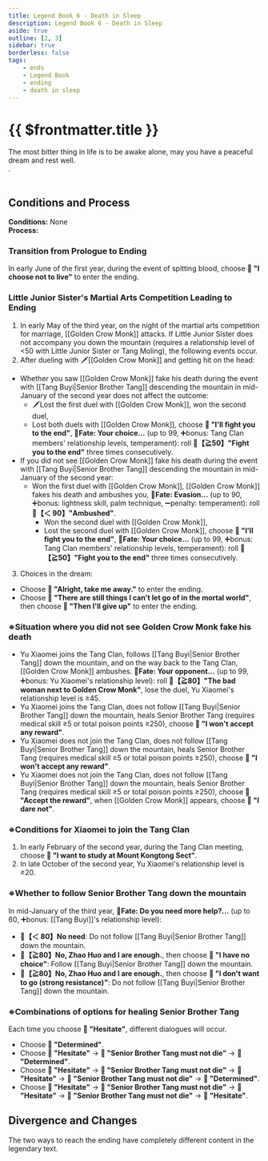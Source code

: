 ```yaml
---
title: Legend Book 6 - Death in Sleep
description: Legend Book 6 - Death in Sleep
aside: true
outline: [2, 3]
sidebar: true
borderless: false
tags:
    - ends
    - Legend Book
    - ending
    - death in sleep
---
```


# {{ $frontmatter.title }}

<EndBackground no=6 title="Death in Sleep">
The most bitter thing in life is to be awake alone, may you have a peaceful dream and rest well.<br>
.<br>
<br>
<!--Due to formatting, full line spaces and empty lines are included here, do not remove without reason-->
</EndBackground>

## Conditions and Process

<b>Conditions:</b> None<br>
<b>Process:</b><br>

### Transition from Prologue to Ending

In early June of the first year, during the event of spitting blood, choose **📖 "I choose not to live"** to enter the ending.

### Little Junior Sister's Martial Arts Competition Leading to Ending

1. In early May of the third year, on the night of the martial arts competition for marriage, [[Golden Crow Monk]] attacks. If <Girl0Icon>Little Junior Sister</Girl0Icon> does not accompany you down the mountain (requires a relationship level of <50 with <Girl0Icon>Little Junior Sister</Girl0Icon> or <Girl0Icon>Tang Moling</Girl0Icon>), the following events occur.
2. After dueling with 🗡️[[Golden Crow Monk]] and getting hit on the head:

-   Whether you saw [[Golden Crow Monk]] fake his death during the event with [[Tang Buyi|Senior Brother Tang]] descending the mountain in mid-January of the second year does not affect the outcome:
    -   🗡️Lost the first duel with [[Golden Crow Monk]], won the second duel,
    -   Lost both duels with [[Golden Crow Monk]], choose **📖 "I'll fight you to the end"**, **🎲Fate: Your choice...** (up to 99, ➕bonus: Tang Clan members' relationship levels, temperament): roll **🧾【≧50】"Fight you to the end"** three times consecutively.
-   If you did not see [[Golden Crow Monk]] fake his death during the event with [[Tang Buyi|Senior Brother Tang]] descending the mountain in mid-January of the second year:
    -   Won the first duel with [[Golden Crow Monk]], [[Golden Crow Monk]] fakes his death and ambushes you, **🎲Fate: Evasion...** (up to 90, ➕bonus: lightness skill, palm technique, ➖penalty: temperament): roll **🧾【＜ 90】"Ambushed"**.
        -   Won the second duel with [[Golden Crow Monk]],
        -   Lost the second duel with [[Golden Crow Monk]], choose **📖 "I'll fight you to the end"**, **🎲Fate: Your choice...** (up to 99, ➕bonus: Tang Clan members' relationship levels, temperament): roll **🧾【≧50】"Fight you to the end"** three times consecutively.

3. Choices in the dream:

-   Choose **📖 "Alright, take me away."** to enter the ending.
-   Choose **📖 "There are still things I can't let go of in the mortal world"**, then choose **📖 "Then I'll give up"** to enter the ending.

### ※Situation where you did not see Golden Crow Monk fake his death

-   <Girl3Icon :size="`small`">Yu Xiaomei</Girl3Icon> joins the Tang Clan, follows [[Tang Buyi|Senior Brother Tang]] down the mountain, and on the way back to the Tang Clan, [[Golden Crow Monk]] ambushes. **🎲Fate: Your opponent...** (up to 99, ➕bonus: <Girl3Icon>Yu Xiaomei</Girl3Icon>'s relationship level): roll **🧾【≧80】"The bad woman next to Golden Crow Monk"**, lose the duel, <Girl3Icon>Yu Xiaomei</Girl3Icon>'s relationship level is ≥45.
-   <Girl3Icon>Yu Xiaomei</Girl3Icon> joins the Tang Clan, does not follow [[Tang Buyi|Senior Brother Tang]] down the mountain, heals Senior Brother Tang (requires medical skill ≥5 or total poison points ≥250), choose **📖 "I won't accept any reward"**.
-   <Girl3Icon>Yu Xiaomei</Girl3Icon> does not join the Tang Clan, does not follow [[Tang Buyi|Senior Brother Tang]] down the mountain, heals Senior Brother Tang (requires medical skill ≥5 or total poison points ≥250), choose **📖 "I won't accept any reward"**.
-   <Girl3Icon>Yu Xiaomei</Girl3Icon> does not join the Tang Clan, does not follow [[Tang Buyi|Senior Brother Tang]] down the mountain, heals Senior Brother Tang (requires medical skill ≥5 or total poison points ≥250), choose **📖 "Accept the reward"**, when [[Golden Crow Monk]] appears, choose **📖 "I dare not"**.

### ※Conditions for Xiaomei to join the Tang Clan

1. In early February of the second year, during the Tang Clan meeting, choose **📜 "I want to study at Mount Kongtong Sect"**.
2. In late October of the second year, <Girl3Icon>Yu Xiaomei</Girl3Icon>'s relationship level is ≥20.

### ※Whether to follow Senior Brother Tang down the mountain

In mid-January of the third year, **🎲Fate: Do you need more help?...** (up to 60, ➕bonus: [[Tang Buyi]]'s relationship level):

-   **🧾【＜ 80】No need**: Do not follow [[Tang Buyi|Senior Brother Tang]] down the mountain.
-   **🧾【≧80】No, Zhao Huo and I are enough.**, then choose **📖 "I have no choice"**: Follow [[Tang Buyi|Senior Brother Tang]] down the mountain.
-   **🧾【≧80】No, Zhao Huo and I are enough.**, then choose **📖 "I don't want to go (strong resistance)"**: Do not follow [[Tang Buyi|Senior Brother Tang]] down the mountain.

### ※Combinations of options for healing Senior Brother Tang

Each time you choose **📖 "Hesitate"**, different dialogues will occur.

-   Choose **📖 "Determined"**.
-   Choose **📖 "Hesitate"** → **📖 "Senior Brother Tang must not die"** → **📖 "Determined"**.
-   Choose **📖 "Hesitate"** → **📖 "Senior Brother Tang must not die"** → **📖 "Hesitate"** → **📖 "Senior Brother Tang must not die"** → **📖 "Determined"**.
-   Choose **📖 "Hesitate"** → **📖 "Senior Brother Tang must not die"** → **📖 "Hesitate"** → **📖 "Senior Brother Tang must not die"** → **📖 "Hesitate"**.

## Divergence and Changes

The two ways to reach the ending have completely different content in the legendary text.
